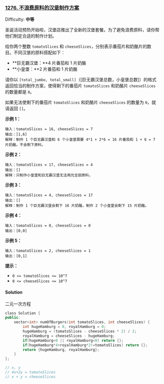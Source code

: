 ### [1276\. 不浪费原料的汉堡制作方案](https://leetcode-cn.com/problems/number-of-burgers-with-no-waste-of-ingredients/)

Difficulty: **中等**


圣诞活动预热开始啦，汉堡店推出了全新的汉堡套餐。为了避免浪费原料，请你帮他们制定合适的制作计划。

给你两个整数 `tomatoSlices` 和 `cheeseSlices`，分别表示番茄片和奶酪片的数目。不同汉堡的原料搭配如下：

*   **巨无霸汉堡：**4 片番茄和 1 片奶酪
*   **小皇堡：**2 片番茄和 1 片奶酪

请你以 `[total_jumbo, total_small]`（[巨无霸汉堡总数，小皇堡总数]）的格式返回恰当的制作方案，使得剩下的番茄片 `tomatoSlices` 和奶酪片 `cheeseSlices` 的数量都是 `0`。

如果无法使剩下的番茄片 `tomatoSlices` 和奶酪片 `cheeseSlices` 的数量为 `0`，就请返回 `[]`。

**示例 1：**

```
输入：tomatoSlices = 16, cheeseSlices = 7
输出：[1,6]
解释：制作 1 个巨无霸汉堡和 6 个小皇堡需要 4*1 + 2*6 = 16 片番茄和 1 + 6 = 7 片奶酪。不会剩下原料。
```

**示例 2：**

```
输入：tomatoSlices = 17, cheeseSlices = 4
输出：[]
解释：只制作小皇堡和巨无霸汉堡无法用光全部原料。
```

**示例 3：**

```
输入：tomatoSlices = 4, cheeseSlices = 17
输出：[]
解释：制作 1 个巨无霸汉堡会剩下 16 片奶酪，制作 2 个小皇堡会剩下 15 片奶酪。
```

**示例 4：**

```
输入：tomatoSlices = 0, cheeseSlices = 0
输出：[0,0]
```

**示例 5：**

```
输入：tomatoSlices = 2, cheeseSlices = 1
输出：[0,1]
```

**提示：**

*   `0 <= tomatoSlices <= 10^7`
*   `0 <= cheeseSlices <= 10^7`


#### Solution

二元一次方程

```cpp
​class Solution {
public:
    vector<int> numOfBurgers(int tomatoSlices, int cheeseSlices) {
        int hugeHamburg = 0, royalHamburg = 0;
        hugeHamburg = (tomatoSlices - cheeseSlices * 2) / 2;
        royalHamburg = cheeseSlices - hugeHamburg;
        if(hugeHamburg<0 || royalHamburg<0) return {};
        if(hugeHamburg*4+royalHamburg*2!=tomatoSlices) return {};
        return {hugeHamburg, royalHamburg};
    }
};

// x, y
// 4x+2y = tomatoSlices
// x + y = cheeseSlices
```
